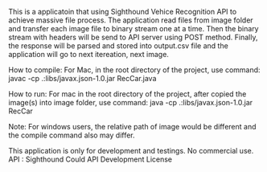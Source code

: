 
This is a applicatoin that using Sighthound Vehice Recognition API to achieve massive file process.
The application read files from image folder and transfer each image file to binary stream one at a time.
Then the binary stream with headers will be send to API server using POST method.
Finally, the response will be parsed and stored into output.csv file and the application will go to next itereation, next image.

How to compile:
For Mac, in the root directory of the project, use command:
      javac -cp .:libs/javax.json-1.0.jar RecCar.java

How to run:
For mac in the root directory of the project, after copied the image(s) into image folder, use command:
      java -cp .:libs/javax.json-1.0.jar RecCar

Note: For windows users, the relative path of image would be different and the compile command also may differ.

This application is only for development and testings. No commercial use.
API : Sighthound Could API Development License
